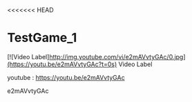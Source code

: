 <<<<<<< HEAD
# TestGame_1

[![Video Label]http://img.youtube.com/vi/e2mAVvtyGAc/0.jpg](https://youtu.be/e2mAVvtyGAc?t=0s) Video Label

youtube : https://youtu.be/e2mAVvtyGAc

e2mAVvtyGAc

